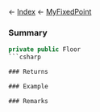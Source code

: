 ← [Index](Api-Index) ← [MyFixedPoint](VRage.MyFixedPoint)

### Summary

```csharp
private public Floor
```csharp

### Returns

### Example

### Remarks

